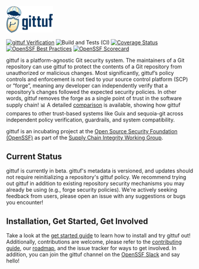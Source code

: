 <img src="https://raw.githubusercontent.com/gittuf/community/bd8b367fa91fab0fddaa1943e0131e90e04e6b10/artwork/PNG/gittuf_horizontal-color.png" alt="gittuf logo" width="25%"/>

[![gittuf Verification](https://github.com/gittuf/gittuf/actions/workflows/gittuf-verify.yml/badge.svg)](https://github.com/gittuf/gittuf/actions/workflows/gittuf-verify.yml)
![Build and Tests (CI)](https://github.com/gittuf/gittuf/actions/workflows/ci.yml/badge.svg)
[![Coverage Status](https://coveralls.io/repos/github/gittuf/gittuf/badge.svg)](https://coveralls.io/github/gittuf/gittuf)
[![OpenSSF Best Practices](https://www.bestpractices.dev/projects/7789/badge)](https://www.bestpractices.dev/projects/7789)
[![OpenSSF Scorecard](https://api.scorecard.dev/projects/github.com/gittuf/gittuf/badge)](https://scorecard.dev/viewer/?uri=github.com/gittuf/gittuf)

gittuf is a platform-agnostic Git security system. The maintainers of a Git
repository can use gittuf to protect the contents of a Git repository from
unauthorized or malicious changes. Most significantly, gittuf’s policy controls
and enforcement is not tied to your source control platform (SCP) or “forge”,
meaning any developer can independently verify that a repository’s changes
followed the expected security policies. In other words, gittuf removes the
forge as a single point of trust in the software supply chain!
📊 A detailed [comparison](./docs/comparison.md) is available, showing how gittuf compares to other trust-based systems like Guix and sequoia-git across independent policy verification, guardrails, and system compatibility.




gittuf is an incubating project at the [Open Source Security Foundation
(OpenSSF)] as part of the [Supply Chain Integrity Working Group].

## Current Status

gittuf is currently in beta. gittuf's metadata is versioned, and updates should
not require reinitializing a repository's gittuf policy. We recommend trying out
gittuf in addition to existing repository security mechanisms you may already be
using (e.g., forge security policies). We're actively seeking feedback from
users, please open an issue with any suggestions or bugs you encounter!

## Installation, Get Started, Get Involved

Take a look at the [get started guide] to learn how to install and try gittuf
out! Additionally, contributions are welcome, please refer to the [contributing
guide], our [roadmap], and the issue tracker for ways to get involved. In
addition, you can join the gittuf channel on the [OpenSSF Slack] and say hello! 

[contributing guide]: /CONTRIBUTING.md
[roadmap]: /docs/roadmap.md
[Open Source Security Foundation (OpenSSF)]: https://openssf.org/
[Supply Chain Integrity Working Group]: https://github.com/ossf/wg-supply-chain-integrity
[get started guide]: /docs/get-started.md
[OpenSSF Slack]: https://slack.openssf.org/

